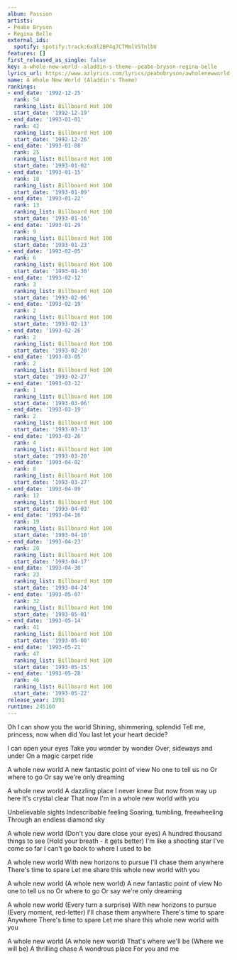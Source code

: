 ```yaml
---
album: Passion
artists:
- Peabo Bryson
- Regina Belle
external_ids:
  spotify: spotify:track:6x8l2BP4q7CTMmlVSTnlbU
features: []
first_released_as_single: false
key: a-whole-new-world--aladdin-s-theme--peabo-bryson-regina-belle
lyrics_url: https://www.azlyrics.com/lyrics/peabobryson/awholenewworld.html
name: A Whole New World (Aladdin's Theme)
rankings:
- end_date: '1992-12-25'
  rank: 54
  ranking_list: Billboard Hot 100
  start_date: '1992-12-19'
- end_date: '1993-01-01'
  rank: 42
  ranking_list: Billboard Hot 100
  start_date: '1992-12-26'
- end_date: '1993-01-08'
  rank: 25
  ranking_list: Billboard Hot 100
  start_date: '1993-01-02'
- end_date: '1993-01-15'
  rank: 18
  ranking_list: Billboard Hot 100
  start_date: '1993-01-09'
- end_date: '1993-01-22'
  rank: 13
  ranking_list: Billboard Hot 100
  start_date: '1993-01-16'
- end_date: '1993-01-29'
  rank: 9
  ranking_list: Billboard Hot 100
  start_date: '1993-01-23'
- end_date: '1993-02-05'
  rank: 6
  ranking_list: Billboard Hot 100
  start_date: '1993-01-30'
- end_date: '1993-02-12'
  rank: 3
  ranking_list: Billboard Hot 100
  start_date: '1993-02-06'
- end_date: '1993-02-19'
  rank: 2
  ranking_list: Billboard Hot 100
  start_date: '1993-02-13'
- end_date: '1993-02-26'
  rank: 2
  ranking_list: Billboard Hot 100
  start_date: '1993-02-20'
- end_date: '1993-03-05'
  rank: 2
  ranking_list: Billboard Hot 100
  start_date: '1993-02-27'
- end_date: '1993-03-12'
  rank: 1
  ranking_list: Billboard Hot 100
  start_date: '1993-03-06'
- end_date: '1993-03-19'
  rank: 2
  ranking_list: Billboard Hot 100
  start_date: '1993-03-13'
- end_date: '1993-03-26'
  rank: 4
  ranking_list: Billboard Hot 100
  start_date: '1993-03-20'
- end_date: '1993-04-02'
  rank: 8
  ranking_list: Billboard Hot 100
  start_date: '1993-03-27'
- end_date: '1993-04-09'
  rank: 12
  ranking_list: Billboard Hot 100
  start_date: '1993-04-03'
- end_date: '1993-04-16'
  rank: 19
  ranking_list: Billboard Hot 100
  start_date: '1993-04-10'
- end_date: '1993-04-23'
  rank: 20
  ranking_list: Billboard Hot 100
  start_date: '1993-04-17'
- end_date: '1993-04-30'
  rank: 23
  ranking_list: Billboard Hot 100
  start_date: '1993-04-24'
- end_date: '1993-05-07'
  rank: 32
  ranking_list: Billboard Hot 100
  start_date: '1993-05-01'
- end_date: '1993-05-14'
  rank: 41
  ranking_list: Billboard Hot 100
  start_date: '1993-05-08'
- end_date: '1993-05-21'
  rank: 47
  ranking_list: Billboard Hot 100
  start_date: '1993-05-15'
- end_date: '1993-05-28'
  rank: 46
  ranking_list: Billboard Hot 100
  start_date: '1993-05-22'
release_year: 1991
runtime: 245160
---
```

Oh
I can show you the world
Shining, shimmering, splendid
Tell me, princess, now when did
You last let your heart decide?

I can open your eyes
Take you wonder by wonder
Over, sideways and under
On a magic carpet ride

A whole new world
A new fantastic point of view
No one to tell us no
Or where to go
Or say we're only dreaming

A whole new world
A dazzling place I never knew
But now from way up here
It's crystal clear
That now I'm in a whole new world with you

Unbelievable sights
Indescribable feeling
Soaring, tumbling, freewheeling
Through an endless diamond sky

A whole new world
(Don't you dare close your eyes)
A hundred thousand things to see
(Hold your breath - it gets better)
I'm like a shooting star
I've come so far
I can't go back to where I used to be

A whole new world
With new horizons to pursue
I'll chase them anywhere
There's time to spare
Let me share this whole new world with you

A whole new world
(A whole new world)
A new fantastic point of view
No one to tell us no
Or where to go
Or say we're only dreaming

A whole new world
(Every turn a surprise)
With new horizons to pursue
(Every moment, red-letter)
I'll chase them anywhere
There's time to spare
Anywhere
There's time to spare
Let me share this whole new world with you

A whole new world
(A whole new world)
That's where we'll be
(Where we will be)
A thrilling chase
A wondrous place
For you and me
